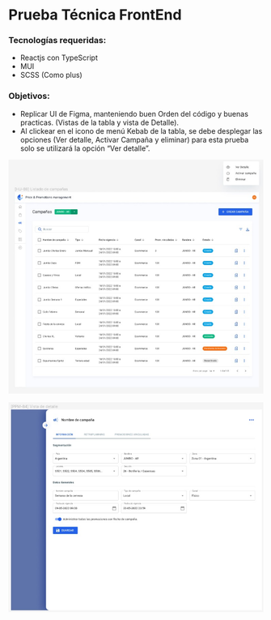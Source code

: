 # Prueba Técnica FrontEnd 

### Tecnologías requeridas:

- Reactjs con TypeScript
- MUI
- SCSS (Como plus)

### Objetivos:
- Replicar UI de Figma, manteniendo buen Orden del código y buenas practicas. (Vistas de la tabla y
vista de Detalle).
- Al clickear en el icono de menú Kebab de la tabla, se debe desplegar las opciones (Ver detalle,
Activar Campaña y eliminar) para esta prueba solo se utilizará la opción “Ver detalle”.

![Primera Vista](public/img/Campaing-List.jpg)

![Segunda Vista](public/img/Detail-View.jpg)

